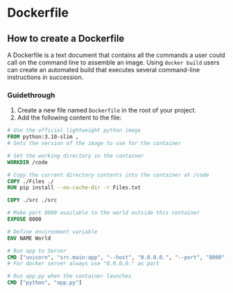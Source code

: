 # Dockerfile

## How to create a Dockerfile

A Dockerfile is a text document that contains all the commands a user could call on the command line to assemble an image.
Using `docker build` users can create an automated build that executes several command-line instructions in succession.

### Guidethrough

1. Create a new file named `Dockerfile` in the root of your project.
2. Add the following content to the file:

```Dockerfile
# Use the official lightweight python image
FROM python:3.10-slim ,
# Sets the version of the image to use for the container

# Set the working directory in the container
WORKDIR /code

# Copy the current directory contents into the container at /code
COPY ./Files ./
RUN pip install --no-cache-dir -r Files.txt

COPY ./src ./src

# Make port 8000 available to the world outside this container
EXPOSE 8000

# Define environment variable
ENV NAME World

# Run app to Server
CMD ["uvicorn", "src.main:app", "--host", "0.0.0.0.", "--port", "8000", "--reload"]
# For docker server always use "0.0.0.0." as port

# Run app.py when the container launches
CMD ["python", "app.py"]
```

